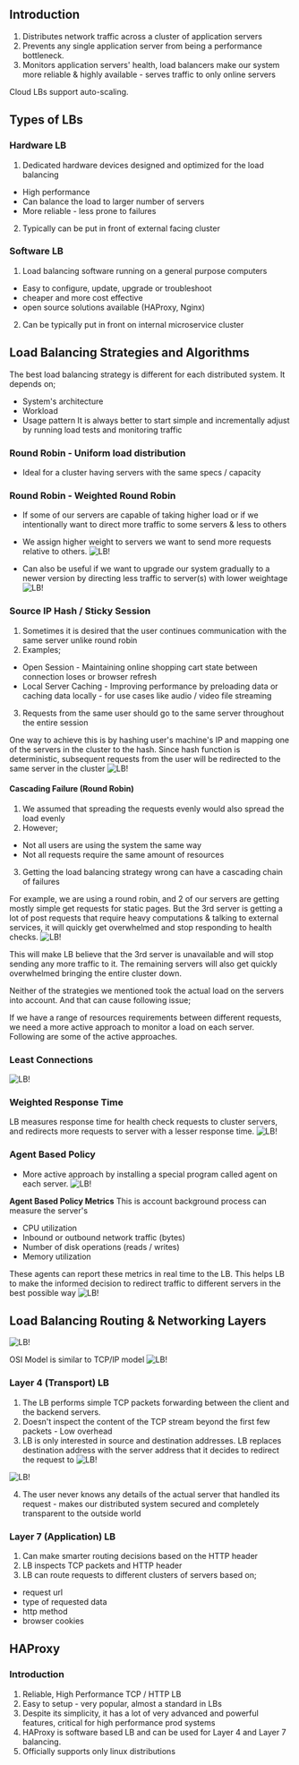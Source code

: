 ## Introduction
1. Distributes network traffic across a cluster of application servers
2. Prevents any single application server from being a performance bottleneck.
3. Monitors application servers' health, load balancers make our system more reliable & highly available - serves traffic to only online servers

Cloud LBs support auto-scaling.

## Types of LBs
### Hardware LB
1. Dedicated hardware devices designed and optimized for the load balancing
- High performance
- Can balance the load to larger number of servers
- More reliable - less prone to failures
2. Typically can be put in front of external facing cluster

### Software LB
1. Load balancing software running on a general purpose computers
- Easy to configure, update, upgrade or troubleshoot
- cheaper and more cost effective
- open source solutions available (HAProxy, Nginx) 
2. Can be typically put in front on internal microservice cluster

## Load Balancing Strategies and Algorithms
The best load balancing strategy is different for each distributed system. It depends on;
- System's architecture
- Workload
- Usage pattern
It is always better to start simple and incrementally adjust by running load tests and monitoring traffic

### Round Robin - Uniform load distribution
- Ideal for a cluster having servers with the same specs / capacity

### Round Robin - Weighted Round Robin
- If some of our servers are capable of taking higher load or if we intentionally want to direct more traffic to some servers & less to others
- We assign higher weight to servers we want to send more requests relative to others.
![LB!](images/lb1.png)

- Can also be useful if we want to upgrade our system gradually to a newer version by directing less traffic to server(s) with lower weightage
![LB!](images/lb2.png)

### Source IP Hash / Sticky Session
1. Sometimes it is desired that the user continues communication with the same server unlike round robin
2. Examples;
-   Open Session - Maintaining online shopping cart state between connection loses or browser refresh
-   Local Server Caching - Improving performance by preloading data or caching data locally - for use cases like audio / video file streaming
3. Requests from the same user should go to the same server throughout the entire session

One way to achieve this is by hashing user's machine's IP and mapping one of the servers in the cluster to the hash. Since hash function is deterministic, subsequent requests from the user will be redirected to the same server in the cluster
![LB!](images/lb3.png)

#### Cascading Failure (Round Robin)
1. We assumed that spreading the requests evenly would also spread the load evenly
2. However;
- Not all users are using the system the same way
- Not all requests require the same amount of resources
3. Getting the load balancing strategy wrong can have a cascading chain of failures

For example, we are using a round robin, and 2 of our servers are getting mostly simple get requests for static pages. But the 3rd server is getting a lot of post requests that require heavy computations & talking to external services, it will quickly get overwhelmed and stop responding to health checks.
![LB!](images/lb4.png)

This will make LB believe that the 3rd server is unavailable and will stop sending any more traffic to it. The remaining servers will also get quickly overwhelmed bringing the entire cluster down.

Neither of the strategies we mentioned took the actual load on the servers into account. And that can cause following issue;

If we have a range of resources requirements between different requests, we need a more active approach to monitor a load on each server. Following are some of the active approaches.

### Least Connections
![LB!](images/lb5.png)

### Weighted Response Time
LB measures response time for health check requests to cluster servers, and redirects more requests to server with a lesser response time. 
![LB!](images/lb6.png)

### Agent Based Policy
- More active approach by installing a special program called agent on each server.
![LB!](images/lb7.png)

**Agent Based Policy Metrics**
This is account background process can measure the server's
- CPU utilization
- Inbound or outbound network traffic (bytes)
- Number of disk operations (reads / writes)
- Memory utilization

These agents can report these metrics in real time to the LB. This helps LB to make the informed decision to redirect traffic to different servers in the best possible way
![LB!](images/lb8.png)

## Load Balancing Routing & Networking Layers
![LB!](images/lb9.png)

OSI Model is similar to TCP/IP model
![LB!](images/lb10.png)

### Layer 4 (Transport) LB
1. The LB performs simple TCP packets forwarding between the client and the backend servers.
2. Doesn't inspect the content of the TCP stream beyond the first few packets - Low overhead
3. LB is only interested in source and destination addresses. LB replaces destination address with the server address that it decides to redirect the request to
![LB!](images/lb11.png)

![LB!](images/lb12.png)

4. The user never knows any details of the actual server that handled its request - makes our distributed system secured and completely transparent to the outside world

### Layer 7 (Application) LB
1. Can make smarter routing decisions based on the HTTP header
2. LB inspects TCP packets and HTTP header
3. LB can route requests to different clusters of servers based on;
- request url
- type of requested data
- http method
- browser cookies

## HAProxy
### Introduction
1. Reliable, High Performance TCP / HTTP LB
2. Easy to setup - very popular, almost a standard in LBs
3. Despite its simplicity, it has a lot of very advanced and powerful features, critical for high performance prod systems
4. HAProxy is software based LB and can be used for Layer 4 and Layer 7 balancing.
5. Officially supports only linux distributions

